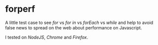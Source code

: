 # forperf
A little test case to see _for_ vs _for in_ vs _forEach_ vs _while_ and help to avoid false news to spread on the web about performance on Javascript.

I tested on _NodeJS_, _Chrome_ and _Firefox_.

